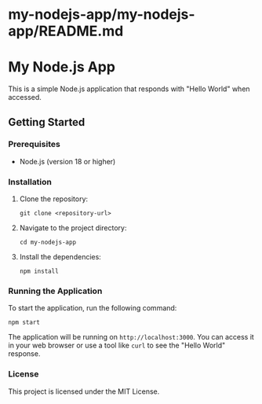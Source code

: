 # my-nodejs-app/my-nodejs-app/README.md

# My Node.js App

This is a simple Node.js application that responds with "Hello World" when accessed.

## Getting Started

### Prerequisites

- Node.js (version 18 or higher)

### Installation

1. Clone the repository:
   ```
   git clone <repository-url>
   ```
2. Navigate to the project directory:
   ```
   cd my-nodejs-app
   ```
3. Install the dependencies:
   ```
   npm install
   ```

### Running the Application

To start the application, run the following command:
```
npm start
```

The application will be running on `http://localhost:3000`. You can access it in your web browser or use a tool like `curl` to see the "Hello World" response.

### License

This project is licensed under the MIT License.